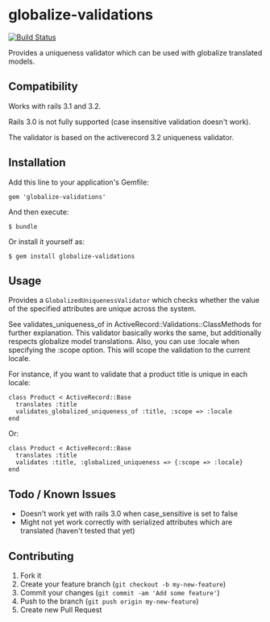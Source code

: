 # globalize-validations

[![Build Status](https://travis-ci.org/roomorama/globalize-validations.png?branch=master)](https://travis-ci.org/roomorama/globalize-validations)

Provides a uniqueness validator which can be used with globalize translated models.

## Compatibility

Works with rails 3.1 and 3.2.

Rails 3.0 is not fully supported (case insensitive validation doesn't work).

The validator is based on the activerecord 3.2 uniqueness validator.


## Installation

Add this line to your application's Gemfile:

    gem 'globalize-validations'

And then execute:

    $ bundle

Or install it yourself as:

    $ gem install globalize-validations

## Usage

Provides a `GlobalizedUniquenessValidator` which checks whether
the value of the specified attributes are unique across the system.

See validates_uniqueness_of in ActiveRecord::Validations::ClassMethods for further explanation.
This validator basically works the same, but additionally respects globalize model translations.
Also, you can use :locale when specifying the :scope option. This will scope the validation to the current locale.

For instance, if you want to validate that a product title is unique in each locale:

    class Product < ActiveRecord::Base
      translates :title
      validates_globalized_uniqueness_of :title, :scope => :locale
    end

Or:

    class Product < ActiveRecord::Base
      translates :title
      validates :title, :globalized_uniqueness => {:scope => :locale}
    end

## Todo / Known Issues

* Doesn't work yet with rails 3.0 when case_sensitive is set to false
* Might not yet work correctly with serialized attributes which are translated (haven't tested that yet)

## Contributing

1. Fork it
2. Create your feature branch (`git checkout -b my-new-feature`)
3. Commit your changes (`git commit -am 'Add some feature'`)
4. Push to the branch (`git push origin my-new-feature`)
5. Create new Pull Request
